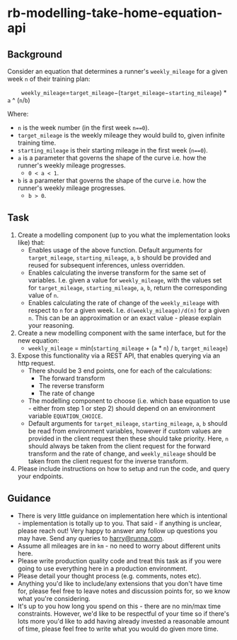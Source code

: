 # rb-modelling-take-home-equation-api

## Background

Consider an equation that determines a runner's `weekly_mileage` for a given week `n` of their training plan:

&nbsp;&nbsp;&nbsp;&nbsp;&nbsp;&nbsp;&nbsp;&nbsp;`weekly_mileage`=`target_mileage`−(`target_mileage`−`starting_mileage`) * `a` ^ (`n`/`b`)

Where:
- `n` is the week number (in the first week `n==0`).
- `target_mileage` is the weekly mileage they would build to, given infinite training time.
- `starting_mileage` is their starting mileage in the first week (`n==0`).
- `a` is a parameter that governs the shape of the curve i.e. how the runner's weekly mileage progresses. 
    - `0 < a < 1`.
- `b` is a parameter that governs the shape of the curve i.e. how the runner's weekly mileage progresses.
    - `b > 0`.

## Task
1. Create a modelling component (up to you what the implementation looks like) that:
    - Enables usage of the above function. Default arguments for `target_mileage`, `starting_mileage`, `a`, `b` should be provided and reused for subsequent inferences, unless overridden.
    - Enables calculating the inverse transform for the same set of variables. I.e. given a value for `weekly_mileage`, with the values set for `target_mileage`, `starting_mileage`, `a`, `b`, return the corresponding value of `n`.
    - Enables calculating the rate of change of the `weekly_mileage` with respect to `n` for a given week. I.e. `d(weekly_mileage)/d(n)` for a given `n`. This can be an approximation or an exact value - please explain your reasoning.
2. Create a new modelling component with the same interface, but for the new equation:
    - `weekly_mileage` = min(`starting_mileage` + (`a` * `n`) / `b`, `target_mileage`)
3. Expose this functionality via a REST API, that enables querying via an http request.
    - There should be 3 end points, one for each of the calculations:
        - The forward transform
        - The reverse transform
        - The rate of change
    - The modelling component to choose (i.e. which base equation to use - either from step 1 or step 2) should depend on an environment variable `EQUATION_CHOICE`.
    - Default arguments for `target_mileage`, `starting_mileage`, `a`, `b` should be read from environment variables, however if custom values are provided in the client request then these should take priority. Here, `n` should always be taken from the client request for the forward transform and the rate of change, and `weekly_mileage` should be taken from the client request for the inverse transform.
4. Please include instructions on how to setup and run the code, and query your endpoints.

## Guidance
- There is very little guidance on implementation here which is intentional - implementation is totally up to you. That said - if anything is unclear, please reach out! Very happy to answer any follow up questions you may have. Send any queries to harry@runna.com.
- Assume all mileages are in `km` - no need to worry about different units here.
- Please write production quality code and treat this task as if you were going to use everything here in a production environment.
- Please detail your thought process (e.g. comments, notes etc).
- Anything you'd like to include/any extensions that you don't have time for, please feel free to leave notes and discussion points for, so we know what you're considering.
- It's up to you how long you spend on this - there are no min/max time constraints. However, we'd like to be respectful of your time so if there's lots more you'd like to add having already invested a reasonable amount of time, please feel free to write what you would do given more time.

